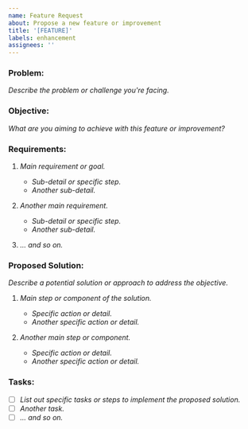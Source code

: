 ```yaml
---
name: Feature Request
about: Propose a new feature or improvement
title: '[FEATURE]'
labels: enhancement
assignees: ''
---
```


### Problem:

_Describe the problem or challenge you're facing._

### Objective:

_What are you aiming to achieve with this feature or improvement?_

### Requirements:

1. _Main requirement or goal._
   - _Sub-detail or specific step._
   - _Another sub-detail._

2. _Another main requirement._
   - _Sub-detail or specific step._
   - _Another sub-detail._

3. _... and so on._

### Proposed Solution:

_Describe a potential solution or approach to address the objective._

1. _Main step or component of the solution._
   - _Specific action or detail._
   - _Another specific action or detail._

2. _Another main step or component._
   - _Specific action or detail._
   - _Another specific action or detail._

### Tasks:

- [ ] _List out specific tasks or steps to implement the proposed solution._
- [ ] _Another task._
- [ ] _... and so on._
